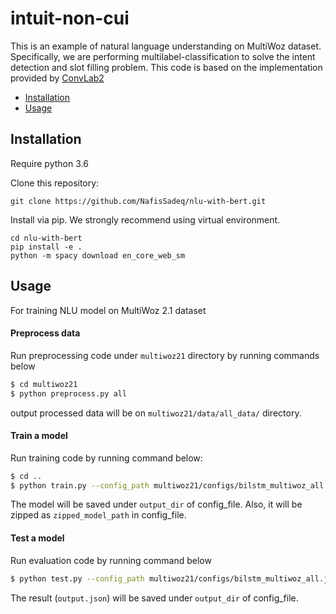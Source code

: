 # intuit-non-cui

This is an example of natural language understanding on MultiWoz dataset. Specifically, we are performing multilabel-classification to solve the intent detection and slot filling problem. This code is based on the implementation provided by [ConvLab2](https://github.com/thu-coai/ConvLab-2.git)

- [Installation](#installation)
- [Usage](#usage)

## Installation

Require python 3.6

Clone this repository:
```
git clone https://github.com/NafisSadeq/nlu-with-bert.git
```

Install via pip. We strongly recommend using virtual environment.
```
cd nlu-with-bert
pip install -e .
python -m spacy download en_core_web_sm
```

## Usage
For training NLU model on MultiWoz 2.1 dataset

#### Preprocess data

Run preprocessing code under `multiwoz21` directory by running commands below

```sh
$ cd multiwoz21
$ python preprocess.py all
```

output processed data will be on `multiwoz21/data/all_data/` directory.

#### Train a model

Run training code by running command below:

```sh
$ cd ..
$ python train.py --config_path multiwoz21/configs/bilstm_multiwoz_all.json
```

The model will be saved under `output_dir` of config_file. Also, it will be zipped as `zipped_model_path` in config_file. 

#### Test a model

Run evaluation code by running command below

```sh
$ python test.py --config_path multiwoz21/configs/bilstm_multiwoz_all.json
```

The result (`output.json`) will be saved under `output_dir` of config_file. 





